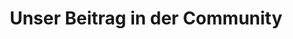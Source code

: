 ---
title: "Unser Beitrag in der Community"
content:
    - key: "GraphView"
      link: "https://github.com/oss-bandb/GraphView"
      icon: "github"
      image: ./graphview_logo.png
      alt: "GraphView Logo"
      description: "Android GraphView wird zur Anzeige von Daten in Graphstrukturen verwendet. Veröffentlicht in Android Weekly https://androidweekly.net/issues/issue-378"
    - key: "DesignStudio"
      link: "https://github.com/oss-bandb/DesignStudio"
      icon: "github"
      image: ./designstudio_logo.png
      alt: "GraphView Logo"
      description: "An Android design showcase project for learning and inspiration purposes."
---